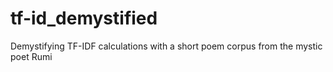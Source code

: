 # tf-id_demystified
Demystifying TF-IDF calculations with a short poem corpus from the mystic poet Rumi
